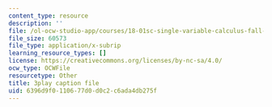 ```yaml
---
content_type: resource
description: ''
file: /ol-ocw-studio-app/courses/18-01sc-single-variable-calculus-fall-2010/6396d9f0110677d0d0c2c6ada4db275f_BGE3wb7H2PA.srt
file_size: 60573
file_type: application/x-subrip
learning_resource_types: []
license: https://creativecommons.org/licenses/by-nc-sa/4.0/
ocw_type: OCWFile
resourcetype: Other
title: 3play caption file
uid: 6396d9f0-1106-77d0-d0c2-c6ada4db275f
---
```

